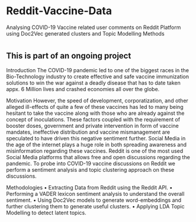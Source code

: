 # Reddit-Vaccine-Data
Analysing COVID-19 Vaccine related user comments on Reddit Platform using Doc2Vec generated clusters and Topic Modelling Methods

# <h2> This is part of an ongoing project
  
  
Introduction
The COVID-19 pandemic led to one of the biggest races in the Bio-Technology industry to create effective and safe vaccine immunization solutions to win the war against a deadly disease that has to date taken appx. 6 Million lives and crashed economies all over the globe. 

Motivation
However, the speed of development, corporatization, and other alleged ill-effects of quite a few of these vaccines has led to many being hesitant to take the vaccine along with those who are already against the concept of inoculations. These factors coupled with the requirement of booster doses, government and private intervention in form of vaccine mandates, ineffective distribution and vaccine mismanagement are speculated to have driven this negative sentiment further.
Social Media in the age of the internet plays a huge role in both spreading awareness and misinformation regarding these vaccines. Reddit is one of the most used Social Media platforms that allows free and open discussions regarding the pandemic.
To probe into COVID-19 vaccine discussions on Reddit we perform a sentiment analysis and topic clustering approach on these discussions.

Methodologies
•	Extracting Data from Reddit using the Reddit API.
•	Performing a VADER lexicon sentiment analysis to understand the overall sentiment.
•	Using Doc2Vec models to generate word-embeddings and further clustering them to generate useful clusters.
•	Applying LDA Topic Modelling to detect latent topics.
